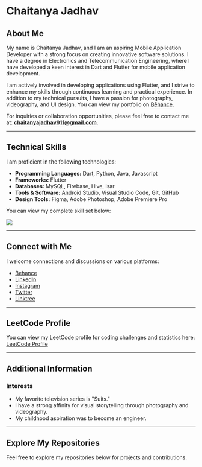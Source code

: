 # Chaitanya Jadhav

## About Me

My name is Chaitanya Jadhav, and I am an aspiring Mobile Application Developer with a strong focus on creating innovative software solutions. I have a degree in Electronics and Telecommunication Engineering, where I have developed a keen interest in Dart and Flutter for mobile application development.

I am actively involved in developing applications using Flutter, and I strive to enhance my skills through continuous learning and practical experience. In addition to my technical pursuits, I have a passion for photography, videography, and UI design. You can view my portfolio on [Bēhance](https://www.behance.net/quibler7).

For inquiries or collaboration opportunities, please feel free to contact me at: **chaitanyajadhav911@gmail.com**.

---

## Technical Skills

I am proficient in the following technologies:

- **Programming Languages:** Dart, Python, Java, Javascript
- **Frameworks:** Flutter
- **Databases:** MySQL, Firebase, Hive, Isar
- **Tools & Software:** Android Studio, Visual Studio Code, Git, GitHub
- **Design Tools:** Figma, Adobe Photoshop, Adobe Premiere Pro

You can view my complete skill set below:

<div align="left">
  <a href="#">
    <img src="https://skillicons.dev/icons?i=dart,flutter,firebase,mysql,py,anaconda,photoshop,pr,figma,vscode,androidstudio,git,github,&theme=dark" />
  </a>
</div>

---

## Connect with Me

I welcome connections and discussions on various platforms:

- [Behance](https://www.behance.net/quibler7)
- [LinkedIn](https://www.linkedin.com/in/chaitanyajadhav18/)
- [Instagram](https://instagram.com/quibler7)
- [Twitter](https://twitter.com/quibler7)
- [Linktree](https://linktr.ee/quibler7)

---

## LeetCode Profile

You can view my LeetCode profile for coding challenges and statistics here: [LeetCode Profile](#)

---

## Additional Information

### Interests

- My favorite television series is "Suits."
- I have a strong affinity for visual storytelling through photography and videography.
- My childhood aspiration was to become an engineer.

---

## Explore My Repositories

Feel free to explore my repositories below for projects and contributions.
